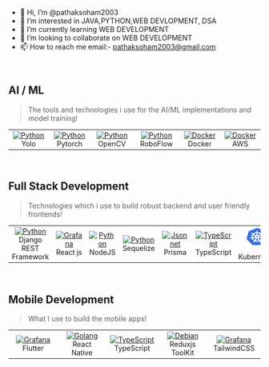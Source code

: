 - 👋 Hi, I’m @pathaksoham2003
- 👀 I’m interested in JAVA,PYTHON,WEB DEVLOPMENT, DSA
- 🌱 I’m currently learning WEB DEVELOPMENT
- 💞️ I’m looking to collaborate on WEB DEVELOPMENT
- 📫 How to reach me email:- pathaksoham2003@gmail.com

<!---
pathaksoham2003/pathaksoham2003 is a ✨ special ✨ repository because its `README.md` (this file) appears on your GitHub profile.
You can click the Preview link to take a look at your changes.
--->

<br>

<h2 align="left" id="macropower-tech">AI / ML</h2>

> The tools and technologies i use for the AI/ML implementations and model training!

<table>
  <tr>
    <td align="center" width="96">
      <a href="#macropower-tech">
        <img src="https://cdn.icon-icons.com/icons2/3915/PNG/512/yolo_logo_icon_249127.png" width="48" height="48" alt="Python" />
      </a>
      <br>Yolo
    </td>
    <td align="center" width="96">
      <a href="#macropower-tech">
        <img src="https://miro.medium.com/v2/resize:fit:640/format:webp/1*IMGOKBIN8qkOBt5CH55NSw.png" width="48" height="48" alt="Python" />
      </a>
      <br>Pytorch
    </td>
    <td align="center" width="96">
      <a href="#macropower-tech">
        <img src="https://opencv.org/wp-content/uploads/2022/05/logo.png" width="48" height="48" alt="Python" />
      </a>
      <br>OpenCV
    </td>
    <td align="center" width="96">
      <a href="#macropower-tech">
        <img src="https://cdn.prod.website-files.com/5f6bc60e665f54545a1e52a5/642746dba53a59a614a64b35_roboflow-open-graph.png" width="48" height="48" alt="Python" />
      </a>
      <br>RoboFlow
    </td>
    <td align="center" width="96"> 
      <a href="#macropower-tech" >
        <img src="https://logos-world.net/wp-content/uploads/2021/02/Docker-Symbol.png" width="48" height="48" alt="Docker" />
      </a>
      <br>Docker
    </td>
    <td align="center" width="96"> 
      <a href="#macropower-tech" >
        <img src="https://upload.wikimedia.org/wikipedia/commons/thumb/9/93/Amazon_Web_Services_Logo.svg/2560px-Amazon_Web_Services_Logo.svg.png" width="48" height="48" alt="Docker" />
      </a>
      <br>AWS
    </td>
    
  </tr>
</table>

<br>

<h2 align="left" id="macropower-tech">Full Stack Development</h2>

> Technologies which i use to build robust backend and user friendly frontends!

<table>
  <tr>
    <td align="center" width="96">
      <a href="#macropower-tech">
        <img src="https://www.django-rest-framework.org/img/logo.png" width="48" height="48" alt="Python" />
      </a>
      <br>Django REST Framework
    </td>
    <td align="center" width="96">
      <a href="#macropower-tech" >
        <img src="https://upload.wikimedia.org/wikipedia/commons/thumb/a/a7/React-icon.svg/768px-React-icon.svg.png" width="48" height="48" alt="Grafana" />
      </a>
      <br>React js
    </td>
    <td align="center" width="96">
      <a href="#macropower-tech">
        <img src="https://downloads.marketplace.jetbrains.com/files/6098/602702/icon/pluginIcon.png" width="48" height="48" alt="Python" />
      </a>
      <br>NodeJS
    </td>
    <td align="center" width="96">
      <a href="#macropower-tech">
        <img src="https://sequelize.org/img/logo.svg" width="48" height="48" alt="Python" />
      </a>
      <br>Sequelize
    </td>
    <td align="center" width="96">
      <a href="#macropower-tech">
        <img src="https://cdn.worldvectorlogo.com/logos/prisma-4.svg" width="48" height="48" alt="Jsonnet" />
      </a>
      <br>Prisma
    </td>
    <td align="center" width="96">
      <a href="#macropower-tech">
        <img src="https://upload.wikimedia.org/wikipedia/commons/thumb/4/4c/Typescript_logo_2020.svg/2048px-Typescript_logo_2020.svg.png" width="48" height="48" alt="TypeScript" />
      </a>
      <br>TypeScript
    </td>
    <td align="center" width="96">
      <a href="#macropower-tech" >
        <img src="https://raw.githubusercontent.com/cncf/artwork/master/projects/kubernetes/icon/color/kubernetes-icon-color.svg" width="48" height="48" alt="Kubernetes" />
      </a>
      <br>Kubernetes
    </td>
    <td align="center" width="96"> 
      <a href="#macropower-tech" >
        <img src="https://logos-world.net/wp-content/uploads/2021/02/Docker-Symbol.png" width="48" height="48" alt="Docker" />
      </a>
      <br>Docker
    </td>
    <td align="center"  width="96">
      <a href="#macropower-tech">
        <img src="https://redux.js.org/img/redux.svg" width="48" height="48" alt="Debian" />
      </a>
      <br>Reduxjs ToolKit
    </td>
    <td align="center" width="96">
      <a href="#macropower-tech" >
        <img src="https://balticanebula.com/content/images/2023/06/plus-tailwind.jpg" width="48" height="48" alt="Grafana" />
      </a>
      <br>TailwindCSS
    </td>
    <td align="center" width="96">
      <a href="#macropower-tech" >
        <img src="https://cdn3d.iconscout.com/3d/free/preview/free-flutter-3d-logo-download-in-png-blend-fbx-gltf-file-formats--software-social-media-pack-logos-4642761@0.png" width="48" height="48" alt="Grafana" />
      </a>
      <br>Flutter
    </td>
  </tr>
</table>

<br>

<h2 align="left" id="macropower-tech">Mobile Development</h2>

> What I use to build the mobile apps!

<table>
  <tr>
    <td align="center" width="96">
      <a href="#macropower-tech" >
        <img src="https://cdn3d.iconscout.com/3d/free/preview/free-flutter-3d-logo-download-in-png-blend-fbx-gltf-file-formats--software-social-media-pack-logos-4642761@0.png" width="48" height="48" alt="Grafana" />
      </a>
      <br>Flutter
    </td>
    <td align="center" width="96">
      <a href="#macropower-tech">
        <img src="https://upload.wikimedia.org/wikipedia/commons/thumb/a/a7/React-icon.svg/768px-React-icon.svg.png" width="48" height="48" alt="Golang" />
      </a>
      <br>React Native
    </td>
    <td align="center" width="96">
      <a href="#macropower-tech">
        <img src="https://upload.wikimedia.org/wikipedia/commons/thumb/4/4c/Typescript_logo_2020.svg/2048px-Typescript_logo_2020.svg.png" width="48" height="48" alt="TypeScript" />
      </a>
      <br>TypeScript
    </td>
    <td align="center"  width="96">
      <a href="#macropower-tech">
        <img src="https://redux.js.org/img/redux.svg" width="48" height="48" alt="Debian" />
      </a>
      <br>Reduxjs ToolKit
    </td>
    <td align="center" width="96">
      <a href="#macropower-tech" >
        <img src="https://balticanebula.com/content/images/2023/06/plus-tailwind.jpg" width="48" height="48" alt="Grafana" />
      </a>
      <br>TailwindCSS
    </td>
  </tr>
</table>

